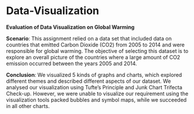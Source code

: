 # Data-Visualization
**Evaluation of Data Visualization on Global Warming**

**Scenario**: This assignment relied on a data set that included data on countries that emitted Carbon Dioxide (CO2) from 2005 to 2014 and were responsible for global warming. The objective of selecting this dataset is to explore an overall picture of the countries where a large amount of CO2 emission occurred between the years 2005 and 2014.

**Conclusion**: We visualized 5 kinds of graphs and charts, which explored different themes and described different aspects of our dataset. We analysed our visualization using Tufte’s Principle and Junk Chart Trifecta Check-up. However, we were unable to visualize our requirement using the visualization tools packed bubbles and symbol maps, while we succeeded in all other charts.
